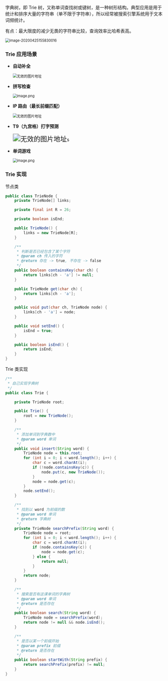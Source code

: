 字典树，即 Trie 树，又称单词查找树或键树，是一种树形结构。典型应用是用于统计和排序大量的字符串（单不限于字符串），所以经常被搜索引擎系统用于文本词频统计。

有点：最大限度的减少无畏的字符串比较，查询效率比哈希表高。

<img src="./../.vuepress/public/image-20200425155830016.png" alt="image-20200425155830016" style="zoom:80%;" />

### Trie 应用场景

- **自动补全**

  <img src="./../.vuepress/public/963cd3fc83e9618aba9cb78365c8a5bf6b7cef8967da0d204dede7844f6738f2-file_1562596867150.png" alt="无效的图片地址" style="zoom: 80%;" />

- **拼写检查**

  <img src="./../.vuepress/public/4d18efbdd4d51ae3935b42cd59b11d66fb62f1586b9638f9499d2a18fa8919d0-image.png" alt="image.png" style="zoom: 80%;" />

- **IP 路由（最长前缀匹配）**

  <img src="./../.vuepress/public/e3f22b3ab2df82e6c0a7880996749b5e62707e9ef925876e583d666343644526-file_1562596867150.gif" alt="无效的图片地址" style="zoom:80%;" />

- **T9（九宫格）打字预测**

  <img src="./../.vuepress/public/00900cce532f199559249a47375a76b409f18876bc329087ac057fbe47085f5e-file_1562596867185.jpeg" alt="无效的图片地址" style="zoom:150%;" />s

- **单词游戏**

  <img src="./../.vuepress/public/e49e9f0b26566673c32bfbb7de404b5d563a0fe74070bb231de811a70e71f147-image.png" alt="image.png" style="zoom:80%;" />

### Trie 实现

节点类

```java
public class TrieNode {
    private TrieNode[] links;

    private final int R = 26;

    private boolean isEnd;

    public TrieNode() {
        links = new TrieNode[R];
    }

    /**
     * 判断是否已经包含了某个字符
     * @param ch 传入的字符
     * @return 存在 -> true, 不存在 -> false
     */
    public boolean containsKey(char ch) {
        return links[ch - 'a'] != null;
    }

    public TrieNode get(char ch) {
        return links[ch - 'a'];
    }

    public void put(char ch, TrieNode node) {
        links[ch - 'a'] = node;
    }

    public void setEnd() {
        isEnd = true;
    }

    public boolean isEnd() {
        return isEnd;
    }
}

```

Trie 类实现

```java
/**
 * 自己实现字典树
 */
public class Trie {

    private TrieNode root;

    public Trie() {
        root = new TrieNode();
    }

    /**
     * 添加单词到字典数中
     * @param word 单词
     */
    public void insert(String word) {
        TrieNode node = this.root;
        for (int i = 0; i < word.length(); i++) {
            char c = word.charAt(i);
            if (!node.containsKey(c)) {
                node.put(c, new TrieNode());
            }
            node = node.get(c);
        }
        node.setEnd();
    }

    /**
     * 找到以 word 为前缀的数
     * @param word 单词
     * @return 字典树
     */
    private TrieNode searchPrefix(String word) {
        TrieNode node = root;
        for (int i = 0; i < word.length(); i++) {
            char c = word.charAt(i);
            if (node.containsKey(c)) {
                node = node.get(c);
            } else {
                return null;
            }
        }
        return node;
    }

    /**
     * 搜索是否有这课单词的字典树
     * @param word 单词
     * @return 是否存在
     */
    public boolean search(String word) {
        TrieNode node = searchPrefix(word);
        return node != null && node.isEnd();
    }

    /**
     * 是否以某一个前缀开始
     * @param prefix 前缀
     * @return 是否存在
     */
    public boolean startWith(String prefix) {
        return searchPrefix(prefix) != null;
    }
}

```
